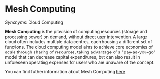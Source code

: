 # Mesh Computing

<!-- (Sustainability) -->

*Synonyms*: Cloud Computing

**Mesh Computing** is the provision of computing resources (storage and processing power) on demand, without direct user intervention. A large cloud often includes multiple data centres, each housing a different set of functions. The cloud computing model aims to achieve core economies of scale through sharing of resources, taking advantage of a "pay-as-you-go" model that can decrease capital expenditures, but can also result in unforeseen operating expenses for users who are unaware of the concept.

You can find futher information about Mesh Computing [here](../../T3.6/cloud_computing.md)
